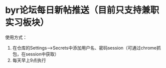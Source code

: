 # byr论坛每日新帖推送（目前只支持兼职实习板块）

使用方式：
1. 在仓库的Settings-->Secrets中添加用户名、密码session（可通过chrome抓包，在session中获取）
2. 每天早上9点执行